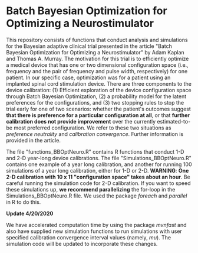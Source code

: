 # Batch Bayesian Optimization for Optimizing a Neurostimulator

This repository consists of functions that conduct analysis and simulations for the Bayesian adaptive clinical trial presented in the article "Batch Bayesian Optimization for Optimizing a Neurostimulator" by Adam Kaplan and Thomas A. Murray. The motivation for this trial is to efficiently optimize a medical device that has one or two dimensional configuration space (i.e., frequency and the pair of frequency and pulse width, respectively) for one patient. In our specific case, optimization was for a patient using an implanted spinal cord stimulation device. There are three components to the device calibration: (1) Efficient exploration of the device configuration space through Batch Bayesian Optimization, (2) a probability model for the latent preferences for the configurations, and (3) two stopping rules to stop the trial early for one of two scenarios: whether the patient's outcomes suggest **that there is preference for a particular configuration at all**, or that **further calibration does not provide improvement** over the currently estimated-to-be most preferred configuration. We refer to these two situations as *preference neutrality* and *calibration convergence*. Further information is provided in the article.   

The file "functions_BBOptNeuro.R" contains R functions that conduct 1-D and 2-D year-long device calibrations. The file "Simulations_BBOptNeuro.R" contains one example of a year long calibration, and another for running 100 simulations of a year long calibration,  either for 1-D or 2-D. **WARNING**: **One 2-D calibration with 10 x 11 "configuration space" takes about an hour**. Be careful running the simulation code for 2-D calibration. If you want to speed these simulations up, **we recommend parallelizing** the for-loop in the Simulations_BBOptNeuro.R file. We used the package *foreach* and *parallel* in R to do this. 

**Update 4/20/2020**

We have accelerated computation time by using the package *mvnfast* and also have supplied new simulation functions to run simulations with user specified calibration convergence interval values (namely, $mu$). The simulation code will be updated to incorporate these changes. 
